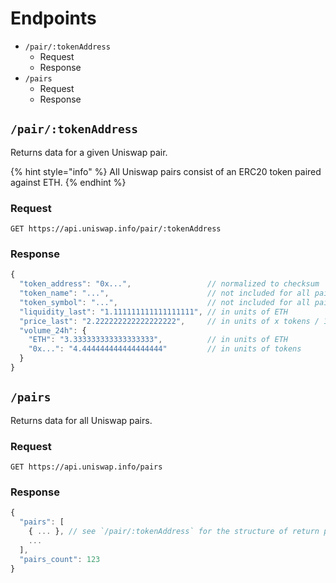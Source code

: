 # Endpoints

- `/pair/:tokenAddress`
  - Request
  - Response
- `/pairs`
  - Request
  - Response


## `/pair/:tokenAddress`

Returns data for a given Uniswap pair.

{% hint style="info" %}
All Uniswap pairs consist of an ERC20 token paired against ETH.
{% endhint %}

### Request

`GET https://api.uniswap.info/pair/:tokenAddress`

### Response

```javascript
{
  "token_address": "0x...",                 // normalized to checksum
  "token_name": "...",                      // not included for all pairs
  "token_symbol": "...",                    // not included for all pairs
  "liquidity_last": "1.111111111111111111", // in units of ETH
  "price_last": "2.222222222222222222",     // in units of x tokens / 1 ETH
  "volume_24h": {
    "ETH": "3.333333333333333333",          // in units of ETH
    "0x...": "4.444444444444444444"         // in units of tokens
  }
}
```

## `/pairs`

Returns data for all Uniswap pairs.

### Request

`GET https://api.uniswap.info/pairs`

### Response

```javascript
{
  "pairs": [
    { ... }, // see `/pair/:tokenAddress` for the structure of return pair data
    ...
  ],
  "pairs_count": 123
}
```

